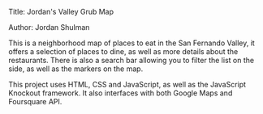 Title: Jordan's Valley Grub Map

Author: Jordan Shulman

This is a neighborhood map of places to eat in the San Fernando Valley, it offers a selection of places to dine, as well as more details about the restaurants. There is also a search bar allowing you to filter the list on the side, as well as the markers on the map.

This project uses HTML, CSS and JavaScript, as well as the JavaScript Knockout framework. It also interfaces with both Google Maps and Foursquare API.
